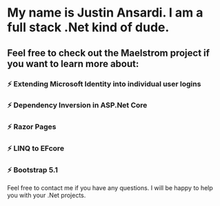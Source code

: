 # My name is Justin Ansardi. I am a full stack .Net kind of dude.

## Feel free to check out the Maelstrom project if you want to learn more about:

### ⚡ Extending Microsoft Identity into individual user logins
### ⚡ Dependency Inversion in ASP.Net Core
### ⚡ Razor Pages
### ⚡ LINQ to EFcore 
### ⚡ Bootstrap 5.1


Feel free to contact me if you have any questions. I will be happy to help you with your .Net projects.



